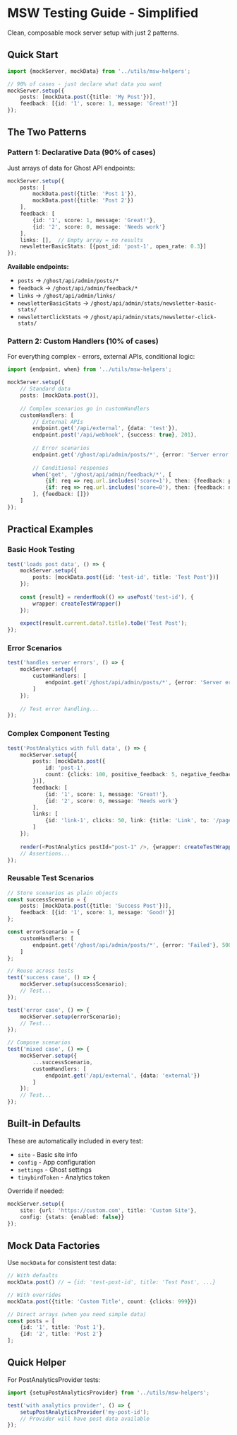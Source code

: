# MSW Testing Guide - Simplified

Clean, composable mock server setup with just 2 patterns.

## Quick Start

```typescript
import {mockServer, mockData} from '../utils/msw-helpers';

// 90% of cases - just declare what data you want
mockServer.setup({
    posts: [mockData.post({title: 'My Post'})],
    feedback: [{id: '1', score: 1, message: 'Great!'}]
});
```

## The Two Patterns

### Pattern 1: Declarative Data (90% of cases)

Just arrays of data for Ghost API endpoints:

```typescript
mockServer.setup({
    posts: [
        mockData.post({title: 'Post 1'}),
        mockData.post({title: 'Post 2'})
    ],
    feedback: [
        {id: '1', score: 1, message: 'Great!'},
        {id: '2', score: 0, message: 'Needs work'}
    ],
    links: [],  // Empty array = no results
    newsletterBasicStats: [{post_id: 'post-1', open_rate: 0.3}]
});
```

**Available endpoints:**
- `posts` → `/ghost/api/admin/posts/*`
- `feedback` → `/ghost/api/admin/feedback/*`
- `links` → `/ghost/api/admin/links/`
- `newsletterBasicStats` → `/ghost/api/admin/stats/newsletter-basic-stats/`
- `newsletterClickStats` → `/ghost/api/admin/stats/newsletter-click-stats/`

### Pattern 2: Custom Handlers (10% of cases)

For everything complex - errors, external APIs, conditional logic:

```typescript
import {endpoint, when} from '../utils/msw-helpers';

mockServer.setup({
    // Standard data
    posts: [mockData.post()],
    
    // Complex scenarios go in customHandlers
    customHandlers: [
        // External APIs
        endpoint.get('/api/external', {data: 'test'}),
        endpoint.post('/api/webhook', {success: true}, 201),
        
        // Error scenarios  
        endpoint.get('/ghost/api/admin/posts/*', {error: 'Server error'}, 500),
        
        // Conditional responses
        when('get', '/ghost/api/admin/feedback/*', [
            {if: req => req.url.includes('score=1'), then: {feedback: positiveFeedback}},
            {if: req => req.url.includes('score=0'), then: {feedback: negativeFeedback}}
        ], {feedback: []})
    ]
});
```

## Practical Examples

### Basic Hook Testing
```typescript
test('loads post data', () => {
    mockServer.setup({
        posts: [mockData.post({id: 'test-id', title: 'Test Post'})]
    });
    
    const {result} = renderHook(() => usePost('test-id'), {
        wrapper: createTestWrapper()
    });
    
    expect(result.current.data?.title).toBe('Test Post');
});
```

### Error Scenarios
```typescript
test('handles server errors', () => {
    mockServer.setup({
        customHandlers: [
            endpoint.get('/ghost/api/admin/posts/*', {error: 'Server error'}, 500)
        ]
    });
    
    // Test error handling...
});
```

### Complex Component Testing
```typescript
test('PostAnalytics with full data', () => {
    mockServer.setup({
        posts: [mockData.post({
            id: 'post-1',
            count: {clicks: 100, positive_feedback: 5, negative_feedback: 2}
        })],
        feedback: [
            {id: '1', score: 1, message: 'Great!'},
            {id: '2', score: 0, message: 'Needs work'}
        ],
        links: [
            {id: 'link-1', clicks: 50, link: {title: 'Link', to: '/page'}}
        ]
    });
    
    render(<PostAnalytics postId="post-1" />, {wrapper: createTestWrapper()});
    // Assertions...
});
```

### Reusable Test Scenarios
```typescript
// Store scenarios as plain objects
const successScenario = {
    posts: [mockData.post({title: 'Success Post'})],
    feedback: [{id: '1', score: 1, message: 'Good!'}]
};

const errorScenario = {
    customHandlers: [
        endpoint.get('/ghost/api/admin/posts/*', {error: 'Failed'}, 500)
    ]
};

// Reuse across tests
test('success case', () => {
    mockServer.setup(successScenario);
    // Test...
});

test('error case', () => {
    mockServer.setup(errorScenario);
    // Test...
});

// Compose scenarios
test('mixed case', () => {
    mockServer.setup({
        ...successScenario,
        customHandlers: [
            endpoint.get('/api/external', {data: 'external'})
        ]
    });
    // Test...
});
```

## Built-in Defaults

These are automatically included in every test:
- `site` - Basic site info
- `config` - App configuration  
- `settings` - Ghost settings
- `tinybirdToken` - Analytics token

Override if needed:
```typescript
mockServer.setup({
    site: {url: 'https://custom.com', title: 'Custom Site'},
    config: {stats: {enabled: false}}
});
```

## Mock Data Factories

Use `mockData` for consistent test data:

```typescript
// With defaults
mockData.post() // → {id: 'test-post-id', title: 'Test Post', ...}

// With overrides  
mockData.post({title: 'Custom Title', count: {clicks: 999}})

// Direct arrays (when you need simple data)
const posts = [
    {id: '1', title: 'Post 1'},
    {id: '2', title: 'Post 2'}
];
```

## Quick Helper

For PostAnalyticsProvider tests:
```typescript
import {setupPostAnalyticsProvider} from '../utils/msw-helpers';

test('with analytics provider', () => {
    setupPostAnalyticsProvider('my-post-id');
    // Provider will have post data available
});
```